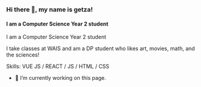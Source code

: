 ### Hi there 👋, my name is getza!
#### I am a Computer Science Year 2 student
I am a Computer Science Year 2 student

I take classes at WAIS and am a DP student who likes art, movies, math, and the sciences!

Skills: VUE JS / REACT / JS / HTML / CSS

- 🔭 I’m currently working on this page. 
